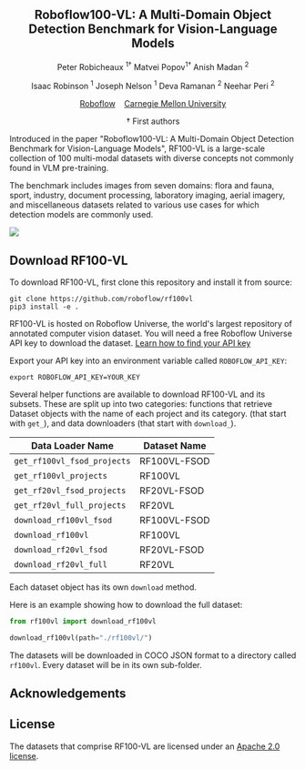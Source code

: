 <div align="center">
<h2>Roboflow100-VL: A Multi-Domain Object Detection
Benchmark for Vision-Language Models</h2>

Peter Robicheaux <sup>1†</sup>
Matvei Popov<sup>1†</sup>
Anish Madan <sup>2</sup>

Isaac Robinson <sup>1</sup>
Joseph Nelson <sup>1</sup>
Deva Ramanan <sup>2</sup>
Neehar Peri <sup>2</sup>

<a target="_blank" href="https://roboflow.com">Roboflow</a>&nbsp;&nbsp;&nbsp;
<a target="_blank" href="https://www.cmu.edu/">Carnegie Mellon University</a>

<p class="first-authors">† First authors</p>
</div>


Introduced in the paper "Roboflow100-VL: A Multi-Domain Object Detection
Benchmark for Vision-Language Models", RF100-VL is a large-scale collection of 100 multi-modal datasets with diverse concepts not commonly found in VLM pre-training.

The benchmark includes images from seven domains: flora and fauna, sport, industry, document processing, laboratory imaging, aerial imagery, and miscellaneous datasets related to various use cases for which detection models are commonly used.

![](https://media.roboflow.com/rf100vl/results.png)

## Download RF100-VL

To download RF100-VL, first clone this repository and install it from source:

```
git clone https://github.com/roboflow/rf100vl
pip3 install -e .
```

RF100-VL is hosted on Roboflow Universe, the world's largest repository of annotated computer vision dataset. You will need a free Roboflow Universe API key to download the dataset. [Learn how to find your API key]()

Export your API key into an environment variable called `ROBOFLOW_API_KEY`:

```
export ROBOFLOW_API_KEY=YOUR_KEY
```

Several helper functions are available to download RF100-VL and its subsets. These are split up into two categories: functions that retrieve Dataset objects with the name of each project and its category. (that start with `get_`), and data downloaders (that start with `download_`).

| Data Loader Name               | Dataset Name           |
|--------------------------------|------------------------|
| `get_rf100vl_fsod_projects`      | RF100VL-FSOD          |
| `get_rf100vl_projects`           | RF100VL               |
| `get_rf20vl_fsod_projects`       | RF20VL-FSOD           |
| `get_rf20vl_full_projects`       | RF20VL           |
| `download_rf100vl_fsod`          | RF100VL-FSOD          |
| `download_rf100vl`               | RF100VL               |
| `download_rf20vl_fsod`           | RF20VL-FSOD           |
| `download_rf20vl_full`           | RF20VL           |

Each dataset object has its own `download` method.

Here is an example showing how to download the full dataset:

```python
from rf100vl import download_rf100vl

download_rf100vl(path="./rf100vl/")
```

The datasets will be downloaded in COCO JSON format to a directory called `rf100vl`. Every dataset will be in its own sub-folder.

## Acknowledgements



## License

The datasets that comprise RF100-VL are licensed under an [Apache 2.0 license](LICENSE).


